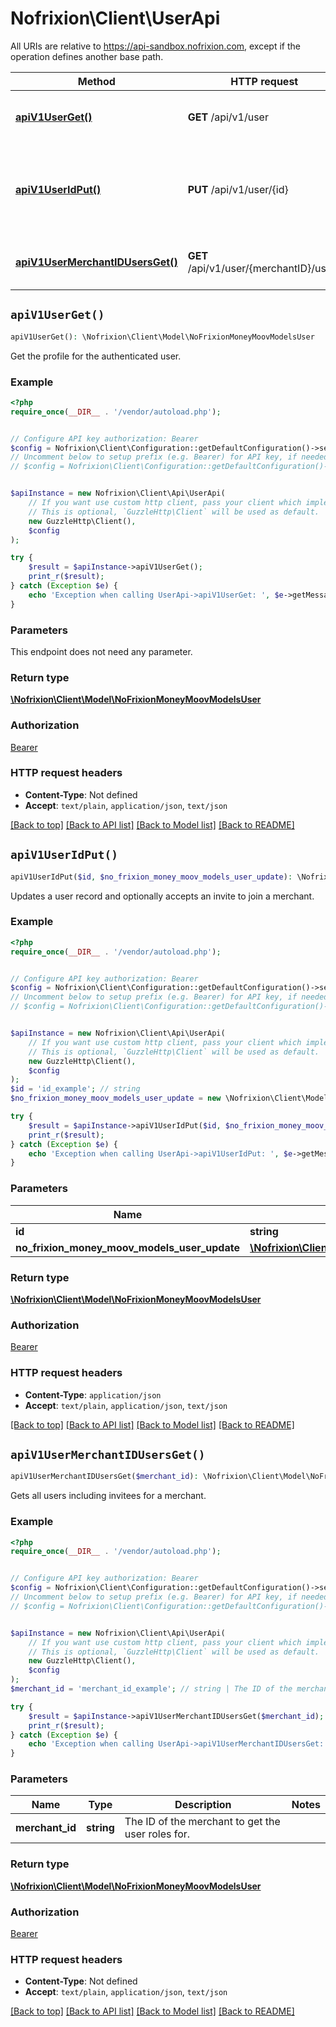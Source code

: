 # Nofrixion\Client\UserApi

All URIs are relative to https://api-sandbox.nofrixion.com, except if the operation defines another base path.

| Method | HTTP request | Description |
| ------------- | ------------- | ------------- |
| [**apiV1UserGet()**](UserApi.md#apiV1UserGet) | **GET** /api/v1/user | Get the profile for the authenticated user. |
| [**apiV1UserIdPut()**](UserApi.md#apiV1UserIdPut) | **PUT** /api/v1/user/{id} | Updates a user record and optionally accepts an invite to join a merchant. |
| [**apiV1UserMerchantIDUsersGet()**](UserApi.md#apiV1UserMerchantIDUsersGet) | **GET** /api/v1/user/{merchantID}/users | Gets all users including invitees for a merchant. |


## `apiV1UserGet()`

```php
apiV1UserGet(): \Nofrixion\Client\Model\NoFrixionMoneyMoovModelsUser
```

Get the profile for the authenticated user.

### Example

```php
<?php
require_once(__DIR__ . '/vendor/autoload.php');


// Configure API key authorization: Bearer
$config = Nofrixion\Client\Configuration::getDefaultConfiguration()->setApiKey('Authorization', 'YOUR_API_KEY');
// Uncomment below to setup prefix (e.g. Bearer) for API key, if needed
// $config = Nofrixion\Client\Configuration::getDefaultConfiguration()->setApiKeyPrefix('Authorization', 'Bearer');


$apiInstance = new Nofrixion\Client\Api\UserApi(
    // If you want use custom http client, pass your client which implements `GuzzleHttp\ClientInterface`.
    // This is optional, `GuzzleHttp\Client` will be used as default.
    new GuzzleHttp\Client(),
    $config
);

try {
    $result = $apiInstance->apiV1UserGet();
    print_r($result);
} catch (Exception $e) {
    echo 'Exception when calling UserApi->apiV1UserGet: ', $e->getMessage(), PHP_EOL;
}
```

### Parameters

This endpoint does not need any parameter.

### Return type

[**\Nofrixion\Client\Model\NoFrixionMoneyMoovModelsUser**](../Model/NoFrixionMoneyMoovModelsUser.md)

### Authorization

[Bearer](../../README.md#Bearer)

### HTTP request headers

- **Content-Type**: Not defined
- **Accept**: `text/plain`, `application/json`, `text/json`

[[Back to top]](#) [[Back to API list]](../../README.md#endpoints)
[[Back to Model list]](../../README.md#models)
[[Back to README]](../../README.md)

## `apiV1UserIdPut()`

```php
apiV1UserIdPut($id, $no_frixion_money_moov_models_user_update): \Nofrixion\Client\Model\NoFrixionMoneyMoovModelsUser
```

Updates a user record and optionally accepts an invite to join a merchant.

### Example

```php
<?php
require_once(__DIR__ . '/vendor/autoload.php');


// Configure API key authorization: Bearer
$config = Nofrixion\Client\Configuration::getDefaultConfiguration()->setApiKey('Authorization', 'YOUR_API_KEY');
// Uncomment below to setup prefix (e.g. Bearer) for API key, if needed
// $config = Nofrixion\Client\Configuration::getDefaultConfiguration()->setApiKeyPrefix('Authorization', 'Bearer');


$apiInstance = new Nofrixion\Client\Api\UserApi(
    // If you want use custom http client, pass your client which implements `GuzzleHttp\ClientInterface`.
    // This is optional, `GuzzleHttp\Client` will be used as default.
    new GuzzleHttp\Client(),
    $config
);
$id = 'id_example'; // string
$no_frixion_money_moov_models_user_update = new \Nofrixion\Client\Model\NoFrixionMoneyMoovModelsUserUpdate(); // \Nofrixion\Client\Model\NoFrixionMoneyMoovModelsUserUpdate

try {
    $result = $apiInstance->apiV1UserIdPut($id, $no_frixion_money_moov_models_user_update);
    print_r($result);
} catch (Exception $e) {
    echo 'Exception when calling UserApi->apiV1UserIdPut: ', $e->getMessage(), PHP_EOL;
}
```

### Parameters

| Name | Type | Description  | Notes |
| ------------- | ------------- | ------------- | ------------- |
| **id** | **string**|  | |
| **no_frixion_money_moov_models_user_update** | [**\Nofrixion\Client\Model\NoFrixionMoneyMoovModelsUserUpdate**](../Model/NoFrixionMoneyMoovModelsUserUpdate.md)|  | [optional] |

### Return type

[**\Nofrixion\Client\Model\NoFrixionMoneyMoovModelsUser**](../Model/NoFrixionMoneyMoovModelsUser.md)

### Authorization

[Bearer](../../README.md#Bearer)

### HTTP request headers

- **Content-Type**: `application/json`
- **Accept**: `text/plain`, `application/json`, `text/json`

[[Back to top]](#) [[Back to API list]](../../README.md#endpoints)
[[Back to Model list]](../../README.md#models)
[[Back to README]](../../README.md)

## `apiV1UserMerchantIDUsersGet()`

```php
apiV1UserMerchantIDUsersGet($merchant_id): \Nofrixion\Client\Model\NoFrixionMoneyMoovModelsUser
```

Gets all users including invitees for a merchant.

### Example

```php
<?php
require_once(__DIR__ . '/vendor/autoload.php');


// Configure API key authorization: Bearer
$config = Nofrixion\Client\Configuration::getDefaultConfiguration()->setApiKey('Authorization', 'YOUR_API_KEY');
// Uncomment below to setup prefix (e.g. Bearer) for API key, if needed
// $config = Nofrixion\Client\Configuration::getDefaultConfiguration()->setApiKeyPrefix('Authorization', 'Bearer');


$apiInstance = new Nofrixion\Client\Api\UserApi(
    // If you want use custom http client, pass your client which implements `GuzzleHttp\ClientInterface`.
    // This is optional, `GuzzleHttp\Client` will be used as default.
    new GuzzleHttp\Client(),
    $config
);
$merchant_id = 'merchant_id_example'; // string | The ID of the merchant to get the user roles for.

try {
    $result = $apiInstance->apiV1UserMerchantIDUsersGet($merchant_id);
    print_r($result);
} catch (Exception $e) {
    echo 'Exception when calling UserApi->apiV1UserMerchantIDUsersGet: ', $e->getMessage(), PHP_EOL;
}
```

### Parameters

| Name | Type | Description  | Notes |
| ------------- | ------------- | ------------- | ------------- |
| **merchant_id** | **string**| The ID of the merchant to get the user roles for. | |

### Return type

[**\Nofrixion\Client\Model\NoFrixionMoneyMoovModelsUser**](../Model/NoFrixionMoneyMoovModelsUser.md)

### Authorization

[Bearer](../../README.md#Bearer)

### HTTP request headers

- **Content-Type**: Not defined
- **Accept**: `text/plain`, `application/json`, `text/json`

[[Back to top]](#) [[Back to API list]](../../README.md#endpoints)
[[Back to Model list]](../../README.md#models)
[[Back to README]](../../README.md)
